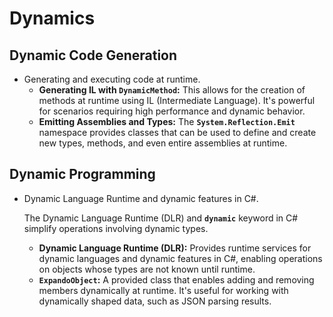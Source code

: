 # Dynamics

## Dynamic Code Generation

- Generating and executing code at runtime.
  - **Generating IL with `DynamicMethod`:** This allows for the creation of methods at runtime using IL (Intermediate Language). It's powerful for scenarios requiring high performance and dynamic behavior.
  - **Emitting Assemblies and Types:** The **`System.Reflection.Emit`** namespace provides classes that can be used to define and create new types, methods, and even entire assemblies at runtime.

## Dynamic Programming

- Dynamic Language Runtime and dynamic features in C#.

    The Dynamic Language Runtime (DLR) and **`dynamic`** keyword in C# simplify operations involving dynamic types.

  - **Dynamic Language Runtime (DLR):** Provides runtime services for dynamic languages and dynamic features in C#, enabling operations on objects whose types are not known until runtime.
  - **`ExpandoObject`:** A provided class that enables adding and removing members dynamically at runtime. It's useful for working with dynamically shaped data, such as JSON parsing results.
